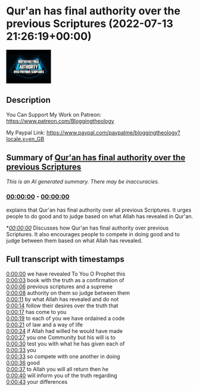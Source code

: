 # Qur'an has final authority over the previous Scriptures (2022-07-13 21:26:19+00:00)

![alt Qur'an has final authority over the previous Scriptures](c_CG2lONjpw.jpg "Qur'an has final authority over the previous Scriptures")

## Description

You Can Support My Work on Patreon:
https://www.patreon.com/Bloggingtheology

My Paypal Link: 
https://www.paypal.com/paypalme/bloggingtheology?locale.x=en_GB

## Summary of [Qur'an has final authority over the previous Scriptures](https://www.youtube.com/watch?v=c_CG2lONjpw)


*This is an AI generated summary. There may be inaccuracies. [](/)*

### [00:00:00](https://www.youtube.com/watch?v=c_CG2lONjpw&t=0) - [00:00:00](https://www.youtube.com/watch?v=c_CG2lONjpw&t=0)

 explains that Qur'an has final authority over all previous Scriptures. It urges people to do good and to judge based on what Allah has revealed in Qur'an.

**[00:00:00](https://www.youtube.com/watch?v=c_CG2lONjpw&t=0)* Discusses how Qur'an has final authority over previous Scriptures. It also encourages people to compete in doing good and to judge between them based on what Allah has revealed.

## Full transcript with timestamps

[0:00:00](https://youtu.be/c_CG2lONjpw?t=0) we have revealed To You O Prophet this  
[0:00:03](https://youtu.be/c_CG2lONjpw?t=3) book with the truth as a confirmation of  
[0:00:06](https://youtu.be/c_CG2lONjpw?t=6) previous scriptures and a supreme  
[0:00:08](https://youtu.be/c_CG2lONjpw?t=8) authority on them so judge between them  
[0:00:11](https://youtu.be/c_CG2lONjpw?t=11) by what Allah has revealed and do not  
[0:00:14](https://youtu.be/c_CG2lONjpw?t=14) follow their desires over the truth that  
[0:00:17](https://youtu.be/c_CG2lONjpw?t=17) has come to you  
[0:00:19](https://youtu.be/c_CG2lONjpw?t=19) to each of you we have ordained a code  
[0:00:21](https://youtu.be/c_CG2lONjpw?t=21) of law and a way of life  
[0:00:24](https://youtu.be/c_CG2lONjpw?t=24) if Allah had willed he would have made  
[0:00:27](https://youtu.be/c_CG2lONjpw?t=27) you one Community but his will is to  
[0:00:30](https://youtu.be/c_CG2lONjpw?t=30) test you with what he has given each of  
[0:00:33](https://youtu.be/c_CG2lONjpw?t=33) you  
[0:00:33](https://youtu.be/c_CG2lONjpw?t=33) so compete with one another in doing  
[0:00:36](https://youtu.be/c_CG2lONjpw?t=36) good  
[0:00:37](https://youtu.be/c_CG2lONjpw?t=37) to Allah you will all return then he  
[0:00:40](https://youtu.be/c_CG2lONjpw?t=40) will inform you of the truth regarding  
[0:00:43](https://youtu.be/c_CG2lONjpw?t=43) your differences  

